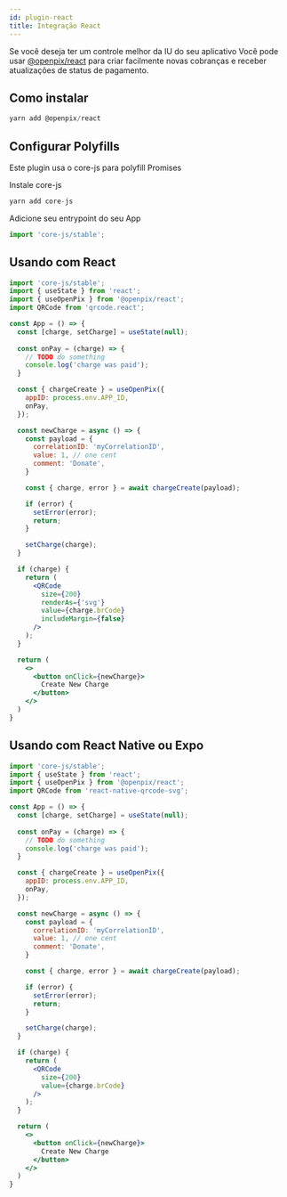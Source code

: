 ```yaml
---
id: plugin-react
title: Integração React
---
```


Se você deseja ter um controle melhor da IU do seu aplicativo
Você pode usar [@openpix/react](https://www.npmjs.com/package/@openpix/react) para criar facilmente novas cobranças e receber atualizações de status de pagamento.

## Como instalar

```jsx
yarn add @openpix/react
```

## Configurar Polyfills
Este plugin usa o core-js para polyfill Promises

Instale core-js

```jsx
yarn add core-js
```

Adicione seu entrypoint do seu App

```jsx
import 'core-js/stable';
```

## Usando com React

```jsx
import 'core-js/stable';
import { useState } from 'react';
import { useOpenPix } from '@openpix/react';
import QRCode from 'qrcode.react';

const App = () => {
  const [charge, setCharge] = useState(null);
  
  const onPay = (charge) => {
    // TODO do something
    console.log('charge was paid');
  }

  const { chargeCreate } = useOpenPix({
    appID: process.env.APP_ID,
    onPay,
  });

  const newCharge = async () => {
    const payload = {
      correlationID: 'myCorrelationID',
      value: 1, // one cent
      comment: 'Donate',
    }

    const { charge, error } = await chargeCreate(payload);

    if (error) {
      setError(error);
      return;
    }

    setCharge(charge);
  }

  if (charge) {
    return (
      <QRCode
        size={200}
        renderAs={'svg'}
        value={charge.brCode}
        includeMargin={false}
      />
    );
  }

  return (
    <>
      <button onClick={newCharge}>
        Create New Charge
      </button>
    </>
  )
}
```

## Usando com React Native ou Expo

```jsx
import 'core-js/stable';
import { useState } from 'react';
import { useOpenPix } from '@openpix/react';
import QRCode from 'react-native-qrcode-svg';

const App = () => {
  const [charge, setCharge] = useState(null);
  
  const onPay = (charge) => {
    // TODO do something
    console.log('charge was paid');
  }

  const { chargeCreate } = useOpenPix({
    appID: process.env.APP_ID,
    onPay,
  });

  const newCharge = async () => {
    const payload = {
      correlationID: 'myCorrelationID',
      value: 1, // one cent
      comment: 'Donate',
    }

    const { charge, error } = await chargeCreate(payload);

    if (error) {
      setError(error);
      return;
    }

    setCharge(charge);
  }

  if (charge) {
    return (
      <QRCode
        size={200}
        value={charge.brCode}
      />
    );
  }

  return (
    <>
      <button onClick={newCharge}>
        Create New Charge
      </button>
    </>
  )
}
```
